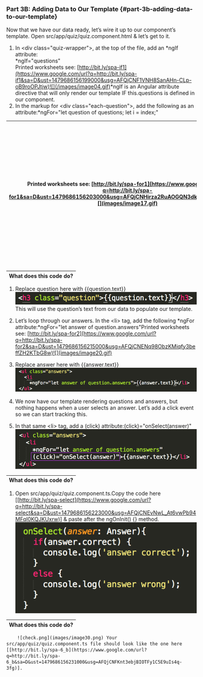 ### Part 3B: Adding Data to Our Template {#part-3b-adding-data-to-our-template}

Now that we have our data ready, let’s wire it up to our component’s template. Open src/app/quiz/quiz.component.html &amp; let’s get to it.

1.  In <span class="ref">&lt;div class=&quot;quiz-wrapper&quot;&gt;</span>, at the top of the file, add an <span class="ref">*ngIf</span> attribute:<br><span class="new">*ngIf=&quot;questions&quot;</span><br>Printed worksheets see: [http://bit.ly/spa-if1](https://www.google.com/url?q=http://bit.ly/spa-if1&sa=D&ust=1479686156199000&usg=AFQjCNF1VNH8SanAHn-CLp-oB9roOPJtjw)![](/images/image04.gif)<span class="ref">*ngIf</span> is an Angular attribute directive that will only render our template IF <span class="ref">this.questions</span> is defined in our component.
2.  In the markup for &lt;div class=&quot;each-question&quot;&gt;, add the following as an attribute:*ngFor=&quot;let question of questions; let i = index;&quot;

| Printed worksheets see: [http://bit.ly/spa-for1](https://www.google.com/url?q=http://bit.ly/spa-for1&sa=D&ust=1479686156203000&usg=AFQjCNHirza2RuAOGQN3dkV1mJZomzDvDw)![](images/image17.gif) | **Illegal nested table :** Helpful tip:To help make the code easier to read, I start each attribute on it’s own line [see the gif above to see that in action]. |
| --- | --- |

| What does this code do? |
| --- |

1.  Replace  question here  with {{question.text}}![](images/image02.png)This will use the question’s text from our data to populate our template.
2.  Let’s loop through our answers. In the &lt;li&gt; tag, add the following *ngFor attribute:*ngFor=&quot;let answer of question.answers&quot;Printed worksheets see: [http://bit.ly/spa-for2](https://www.google.com/url?q=http://bit.ly/spa-for2&sa=D&ust=1479686156215000&usg=AFQjCNENq98ObzKMiqfy3beffZH2KTbG8w)![](images/image20.gif)
3.  Replace answer here with {{answer.text}}![](images/image26.png)
4.  We now have our template rendering questions and answers, but nothing happens when a user selects an answer. Let’s add a click event so we can start tracking this.

1.  In that same &lt;li&gt; tag, add a (click) attribute:(click)=&quot;onSelect(answer)&quot;![](images/image46.png)

| What does this code do? |
| --- |

1.  Open src/app/quiz/quiz.component.ts.Copy the code here [[http://bit.ly/spa-select](https://www.google.com/url?q=http://bit.ly/spa-select&sa=D&ust=1479686156223000&usg=AFQjCNEvNwL_At6vwPb94MFqI0KQJKUxrw)] &amp; paste after the ngOnInit() {} method.![](images/image03.png)

| What does this code do? |
| --- |

        ![check.png](images/image30.png) Your src/app/quiz/quiz.component.ts file should look like the one here [[http://bit.ly/spa-6_b](https://www.google.com/url?q=http://bit.ly/spa-6_b&sa=D&ust=1479686156231000&usg=AFQjCNFKnt3ebjBIOTFy1C5E9uIs4q-3fg)].